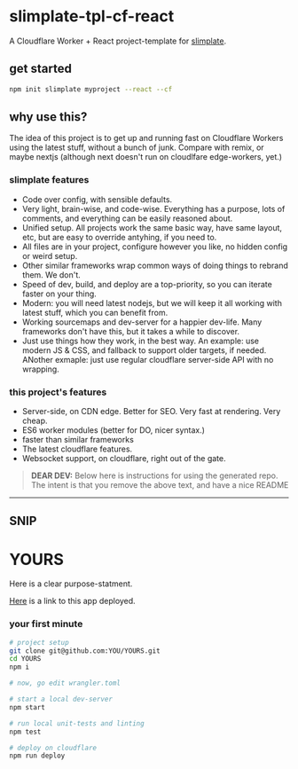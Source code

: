 # slimplate-tpl-cf-react

A Cloudflare Worker + React project-template for [slimplate](https://github.com/slimplate).

## get started

```sh
npm init slimplate myproject --react --cf
```

## why use this?

The idea of this project is to get up and running fast on Cloudflare Workers using the latest stuff, without a bunch of junk. Compare with remix, or maybe nextjs (although next doesn't run on cloudlfare edge-workers, yet.)

### slimplate features

- Code over config, with sensible defaults.
- Very light, brain-wise, and code-wise. Everything has a purpose, lots of comments, and everything can be easily reasoned about.
- Unified setup. All projects work the same basic way, have same layout, etc, but are easy to override antyhing, if you need to.
- All files are in your project, configure however you like, no hidden config or weird setup.
- Other similar frameworks wrap common ways of doing things to rebrand them. We don't.
- Speed of dev, build, and deploy are a top-priority, so you can iterate faster on your thing.
- Modern: you will need latest nodejs, but we will keep it all working with latest stuff, which you can benefit from.
- Working sourcemaps and dev-server for a happier dev-life. Many frameworks don't have this, but it takes a while to discover.
- Just use things how they work, in the best way. An example: use modern JS & CSS, and fallback to support older targets, if needed. ANother exmaple: just use regular cloudflare server-side API with no wrapping.

### this project's features

- Server-side, on CDN edge. Better for SEO. Very fast at rendering. Very cheap.
- ES6 worker modules (better for DO, nicer syntax.)
- faster than similar frameworks
- The latest cloudflare features.
- Websocket support, on cloudflare, right out of the gate.

> **DEAR DEV:** Below here is instructions for using the generated repo. The intent is that you remove the above text, and have a nice README

---
SNIP
---

# YOURS

Here is a clear purpose-statment.

[Here](https://cf-socket.konsumer.workers.dev/) is a link to this app deployed.


### your first minute

```sh
# project setup
git clone git@github.com:YOU/YOURS.git
cd YOURS
npm i

# now, go edit wrangler.toml

# start a local dev-server
npm start

# run local unit-tests and linting
npm test

# deploy on cloudflare
npm run deploy
```